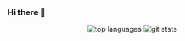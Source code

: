 ### Hi there 👋
<p align="center">
<img alt="top languages" src="https://github-readme-stats.vercel.app/api/top-langs/?username=ErnestoLz&theme=discord_old_blurple&layout=compact&langs_count=20"/>
<img alt="git stats" src="https://github-readme-stats.vercel.app/api/top-langs/?username=ErnestoLz&theme=discord_old_blurple&layout=compact&langs_count=20"/>
</p>
<!--
**ErnestoLz/ErnestoLz** is a ✨ _special_ ✨ repository because its `README.md` (this file) appears on your GitHub profile.

Here are some ideas to get you started:

- 🔭 I’m currently working on ...
- 🌱 I’m currently learning ...
- 👯 I’m looking to collaborate on ...
- 🤔 I’m looking for help with ...
- 💬 Ask me about ...
- 📫 How to reach me: ...
- 😄 Pronouns: ...
- ⚡ Fun fact: ...
-->

